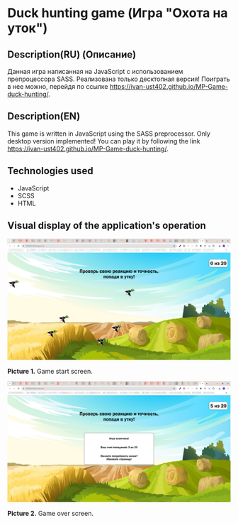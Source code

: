 # Duck hunting game (Игра "Охота на уток")
## Description(RU) (Описание)
Данная игра написанная на JavaScript с использованием препроцессора SASS. Реализована только десктопная версия! Поиграть в нее можно, перейдя по ссылке https://ivan-ust402.github.io/MP-Game-duck-hunting/. 
## Description(EN)
This game is written in JavaScript using the SASS preprocessor. Only desktop version implemented! You can play it by following the link https://ivan-ust402.github.io/MP-Game-duck-hunting/.

## Technologies used
* JavaScript
* SCSS
* HTML

## Visual display of the application's operation
![Picture 1](./img/project_description/2024-07-24_18-43-16.png)

**Picture 1.** Game start screen.

![Picture 2](./img/project_description/2024-07-24_18-45-14.png)

**Picture 2.** Game over screen.

